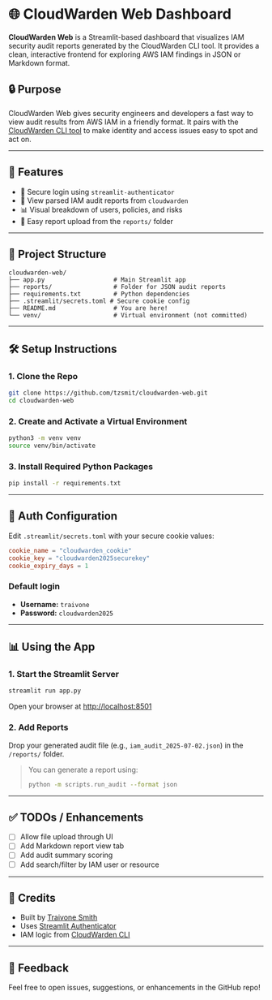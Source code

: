# 🌐 CloudWarden Web Dashboard

**CloudWarden Web** is a Streamlit-based dashboard that visualizes IAM security audit reports generated by the CloudWarden CLI tool. It provides a clean, interactive frontend for exploring AWS IAM findings in JSON or Markdown format.

## 🔒 Purpose

CloudWarden Web gives security engineers and developers a fast way to view audit results from AWS IAM in a friendly format. It pairs with the [CloudWarden CLI tool](https://github.com/tzsmit/cloudwarden) to make identity and access issues easy to spot and act on.

---

## 🚀 Features

- 🔐 Secure login using `streamlit-authenticator`
- 📂 View parsed IAM audit reports from `cloudwarden`
- 📊 Visual breakdown of users, policies, and risks
- 📁 Easy report upload from the `reports/` folder

---

## 📁 Project Structure

```
cloudwarden-web/
├── app.py                   # Main Streamlit app
├── reports/                 # Folder for JSON audit reports
├── requirements.txt         # Python dependencies
├── .streamlit/secrets.toml # Secure cookie config
├── README.md                # You are here!
└── venv/                    # Virtual environment (not committed)
```

---

## 🛠️ Setup Instructions

### 1. Clone the Repo

```bash
git clone https://github.com/tzsmit/cloudwarden-web.git
cd cloudwarden-web
```

### 2. Create and Activate a Virtual Environment

```bash
python3 -m venv venv
source venv/bin/activate
```

### 3. Install Required Python Packages

```bash
pip install -r requirements.txt
```

---

## 🔐 Auth Configuration

Edit `.streamlit/secrets.toml` with your secure cookie values:

```toml
cookie_name = "cloudwarden_cookie"
cookie_key = "cloudwarden2025securekey"
cookie_expiry_days = 1
```

### Default login

- **Username:** `traivone`
- **Password:** `cloudwarden2025`

---

## 📊 Using the App

### 1. Start the Streamlit Server

```bash
streamlit run app.py
```

Open your browser at [http://localhost:8501](http://localhost:8501)

### 2. Add Reports

Drop your generated audit file (e.g., `iam_audit_2025-07-02.json`) in the `/reports/` folder.

> You can generate a report using:
> ```bash
> python -m scripts.run_audit --format json
> ```

---

## ✅ TODOs / Enhancements

- [ ] Allow file upload through UI
- [ ] Add Markdown report view tab
- [ ] Add audit summary scoring
- [ ] Add search/filter by IAM user or resource

---

## 🧠 Credits

- Built by [Traivone Smith](https://github.com/tzsmit)
- Uses [Streamlit Authenticator](https://github.com/mkhorasani/streamlit-authenticator)
- IAM logic from [CloudWarden CLI](https://github.com/tzsmit/cloudwarden)

---

## 💬 Feedback

Feel free to open issues, suggestions, or enhancements in the GitHub repo!
